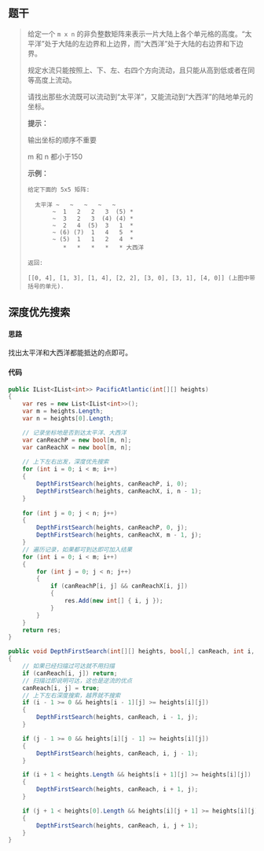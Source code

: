 
## 题干

> 给定一个 ` m x n ` 的非负整数矩阵来表示一片大陆上各个单元格的高度。“太平洋”处于大陆的左边界和上边界，而“大西洋”处于大陆的右边界和下边界。
> 
> 规定水流只能按照上、下、左、右四个方向流动，且只能从高到低或者在同等高度上流动。
> 
> 请找出那些水流既可以流动到“太平洋”，又能流动到“大西洋”的陆地单元的坐标。
> 
> **提示：**
> 
> 输出坐标的顺序不重要
> 
> m 和 n 都小于150
> 
> **示例：**
> 
> ```
> 给定下面的 5x5 矩阵:
> 
>   太平洋 ~   ~   ~   ~   ~ 
>        ~  1   2   2   3  (5) *
>        ~  3   2   3  (4) (4) *
>        ~  2   4  (5)  3   1  *
>        ~ (6) (7)  1   4   5  *
>        ~ (5)  1   1   2   4  *
>           *   *   *   *   * 大西洋
> 
> 返回:
> 
> [[0, 4], [1, 3], [1, 4], [2, 2], [3, 0], [3, 1], [4, 0]] (上图中带括号的单元).
> ```


## 深度优先搜索

#### 思路

找出太平洋和大西洋都能抵达的点即可。

#### 代码

```csharp
public IList<IList<int>> PacificAtlantic(int[][] heights)
{
    var res = new List<IList<int>>();
    var m = heights.Length;
    var n = heights[0].Length;

    // 记录坐标地是否到达太平洋、大西洋
    var canReachP = new bool[m, n];
    var canReachX = new bool[m, n];
    
    // 上下左右出发，深度优先搜索
    for (int i = 0; i < m; i++)
    {
        DepthFirstSearch(heights, canReachP, i, 0);
        DepthFirstSearch(heights, canReachX, i, n - 1);
    }
    
    for (int j = 0; j < n; j++)
    {
        DepthFirstSearch(heights, canReachP, 0, j);
        DepthFirstSearch(heights, canReachX, m - 1, j);
    }
    // 遍历记录，如果都可到达即可加入结果
    for (int i = 0; i < m; i++)
    {
        for (int j = 0; j < n; j++)
        {
            if (canReachP[i, j] && canReachX[i, j])
            {
                res.Add(new int[] { i, j });
            }
        }
    }
    return res;
}

public void DepthFirstSearch(int[][] heights, bool[,] canReach, int i, int j)
{
    // 如果已经扫描过可达就不用扫描
    if (canReach[i, j]) return;
    // 扫描过即说明可达，这也是逆流的优点
    canReach[i, j] = true;
    // 上下左右深度搜索，越界就不搜索
    if (i - 1 >= 0 && heights[i - 1][j] >= heights[i][j])
    {
        DepthFirstSearch(heights, canReach, i - 1, j);
    }

    if (j - 1 >= 0 && heights[i][j - 1] >= heights[i][j])
    {
        DepthFirstSearch(heights, canReach, i, j - 1);
    }

    if (i + 1 < heights.Length && heights[i + 1][j] >= heights[i][j])
    {
        DepthFirstSearch(heights, canReach, i + 1, j);
    }

    if (j + 1 < heights[0].Length && heights[i][j + 1] >= heights[i][j])
    {
        DepthFirstSearch(heights, canReach, i, j + 1);
    }
}
```